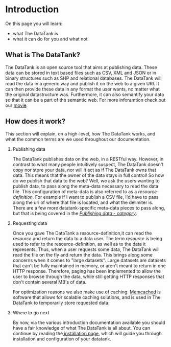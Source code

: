 # Introduction

On this page you will learn:

* what The DataTank is
* what it can do for you and what not

## What is The DataTank?

The DataTank is an open source tool that aims at publishing data. These data can be stored in text based files such as CSV, XML and JSON or in binary structures such as SHP and relational databases. The DataTank will read the data in a generic way and publish it on the web to a given URI. It can then provide these data in any format the user wants, no matter what the original datastructure was. Furthermore, it can also semantify your data so that it can be a part of the semantic web. For more inforamtion check out our <a href="http://www.youtube.com/watch?v=3QMpd0BW7bU&amp;feature=youtu.be" target="_blank">movie</a>.

## How does it work?

This section will explain, on a high-level, how The DataTank works, and what the common terms are we used throughout our documentation.

1. Publishing data

    The DataTank publishes data on the web, in a RESTful way. However, in contrast to what many people intuitively suspect, The DataTank doesn't copy nor store your data, nor will it act as if The DataTank owns that data. This means that the owner of the data stays in full control! So how do we publish that data to the web? Well, we ask the users wanting to publish data, to pass along the meta-data necessary to read the data file. This configuration of meta-data is also referred to as a <em>resource-definition</em>. For example if I want to publish a CSV file, I'd have to pass along the uri of where that file is located, and what the delimiter is. There are a few more datatank-specific meta-data pieces to pass along, but that is being covered in the <em><a href="http://thedatatank.com/help/" target="_blank">Publishing data - category</a></em>.

2. Requesting data

    Once you gave The DataTank a resource-definition,it can read the<em> resource </em>and return the data to a data user. The term <em>resource</em> is being used to refer to the resource-definition, as well as to the data it represents. Thus, when a user requests some data, The DataTank will read the file on the fly and return the data. This brings along some concerns when it comes to "large datasets". Large datasets are datasets that can't be fully maintained in memory, or aren't meant to return in one HTTP response. Therefore, paging has been implemented to allow the user to browse through the data, while still getting HTTP responses that don't contain several MB's of data.

    For optimization reasons we also make use of caching. <a href="http://memcached.org/" target="_blank">Memcached</a> is software that allows for scalable caching solutions, and is used in The DataTank to temporarily store requested data.

3. Where to go next

    By now, via the various introduction documentation available you should have a fair knowledge of what The DataTank is all about. You can continue by reading the<a href="http://thedatatank.com/help/installation/"> installation page</a>, which will guide you through installation and configuration of your datatank.